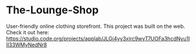 # The-Lounge-Shop
User-friendly online clothing storefront.
This project was built on the web.
Check it out here: https://studio.code.org/projects/applab/JLGi4yy3xjrc9wyT7UOFa3hcdNyu1III33WMyNedNr8
